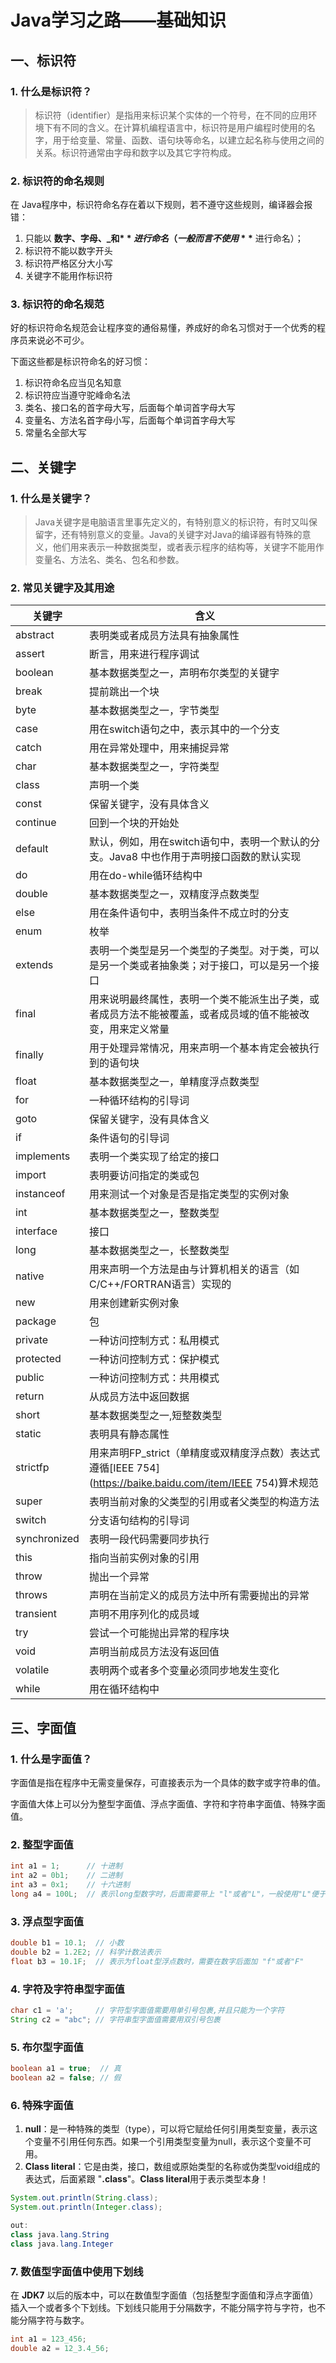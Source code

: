 # Java学习之路——基础知识

## 一、标识符

### 1. 什么是标识符？

> 标识符（identifier）是指用来标识某个实体的一个符号，在不同的应用环境下有不同的含义。在计算机编程语言中，标识符是用户编程时使用的名字，用于给变量、常量、函数、语句块等命名，以建立起名称与使用之间的关系。标识符通常由字母和数字以及其它字符构成。

### 2. 标识符的命名规则

在 Java程序中，标识符命名存在着以下规则，若不遵守这些规则，编译器会报错：

1. 只能以 **数字、字母、_和$** 进行命名（一般而言不使用 **$** 进行命名）；
2. 标识符不能以数字开头
3. 标识符严格区分大小写
4. 关键字不能用作标识符

### 3. 标识符的命名规范

好的标识符命名规范会让程序变的通俗易懂，养成好的命名习惯对于一个优秀的程序员来说必不可少。

下面这些都是标识符命名的好习惯：

1. 标识符命名应当见名知意
2. 标识符应当遵守驼峰命名法
3. 类名、接口名的首字母大写，后面每个单词首字母大写
4. 变量名、方法名首字母小写，后面每个单词首字母大写
5. 常量名全部大写

## 二、关键字

### 1. 什么是关键字？

> Java关键字是电脑语言里事先定义的，有特别意义的标识符，有时又叫保留字，还有特别意义的变量。Java的关键字对Java的编译器有特殊的意义，他们用来表示一种数据类型，或者表示程序的结构等，关键字不能用作变量名、方法名、类名、包名和参数。

### 2. 常见关键字及其用途

| **关键字**   | **含义**                                                     |
| ------------ | ------------------------------------------------------------ |
| abstract     | 表明类或者成员方法具有抽象属性                               |
| assert       | 断言，用来进行程序调试                                       |
| boolean      | 基本数据类型之一，声明布尔类型的关键字                       |
| break        | 提前跳出一个块                                               |
| byte         | 基本数据类型之一，字节类型                                   |
| case         | 用在switch语句之中，表示其中的一个分支                       |
| catch        | 用在异常处理中，用来捕捉异常                                 |
| char         | 基本数据类型之一，字符类型                                   |
| class        | 声明一个类                                                   |
| const        | 保留关键字，没有具体含义                                     |
| continue     | 回到一个块的开始处                                           |
| default      | 默认，例如，用在switch语句中，表明一个默认的分支。Java8 中也作用于声明接口函数的默认实现 |
| do           | 用在do-while循环结构中                                       |
| double       | 基本数据类型之一，双精度浮点数类型                           |
| else         | 用在条件语句中，表明当条件不成立时的分支                     |
| enum         | 枚举                                                         |
| extends      | 表明一个类型是另一个类型的子类型。对于类，可以是另一个类或者抽象类；对于接口，可以是另一个接口 |
| final        | 用来说明最终属性，表明一个类不能派生出子类，或者成员方法不能被覆盖，或者成员域的值不能被改变，用来定义常量 |
| finally      | 用于处理异常情况，用来声明一个基本肯定会被执行到的语句块     |
| float        | 基本数据类型之一，单精度浮点数类型                           |
| for          | 一种循环结构的引导词                                         |
| goto         | 保留关键字，没有具体含义                                     |
| if           | 条件语句的引导词                                             |
| implements   | 表明一个类实现了给定的接口                                   |
| import       | 表明要访问指定的类或包                                       |
| instanceof   | 用来测试一个对象是否是指定类型的实例对象                     |
| int          | 基本数据类型之一，整数类型                                   |
| interface    | 接口                                                         |
| long         | 基本数据类型之一，长整数类型                                 |
| native       | 用来声明一个方法是由与计算机相关的语言（如C/C++/FORTRAN语言）实现的 |
| new          | 用来创建新实例对象                                           |
| package      | 包                                                           |
| private      | 一种访问控制方式：私用模式                                   |
| protected    | 一种访问控制方式：保护模式                                   |
| public       | 一种访问控制方式：共用模式                                   |
| return       | 从成员方法中返回数据                                         |
| short        | 基本数据类型之一,短整数类型                                  |
| static       | 表明具有静态属性                                             |
| strictfp     | 用来声明FP_strict（单精度或双精度浮点数）表达式遵循[IEEE 754](https://baike.baidu.com/item/IEEE 754)算术规范 |
| super        | 表明当前对象的父类型的引用或者父类型的构造方法               |
| switch       | 分支语句结构的引导词                                         |
| synchronized | 表明一段代码需要同步执行                                     |
| this         | 指向当前实例对象的引用                                       |
| throw        | 抛出一个异常                                                 |
| throws       | 声明在当前定义的成员方法中所有需要抛出的异常                 |
| transient    | 声明不用序列化的成员域                                       |
| try          | 尝试一个可能抛出异常的程序块                                 |
| void         | 声明当前成员方法没有返回值                                   |
| volatile     | 表明两个或者多个变量必须同步地发生变化                       |
| while        | 用在循环结构中                                               |

## 三、字面值

### 1. 什么是字面值？

字面值是指在程序中无需变量保存，可直接表示为一个具体的数字或字符串的值。

字面值大体上可以分为整型字面值、浮点字面值、字符和字符串字面值、特殊字面值。

### 2. 整型字面值

```java
int a1 = 1;      // 十进制
int a2 = 0b1;    // 二进制
int a3 = 0x1;    // 十六进制
long a4 = 100L;  // 表示long型数字时，后面需要带上 "l"或者"L"，一般使用"L"便于区分
```

### 3. 浮点型字面值

```java
double b1 = 10.1;  // 小数
double b2 = 1.2E2; // 科学计数法表示
float b3 = 10.1F;  // 表示为float型浮点数时，需要在数字后面加 "f"或者"F"
```

### 4. 字符及字符串型字面值

```java
char c1 = 'a';     // 字符型字面值需要用单引号包裹,并且只能为一个字符
String c2 = "abc"; // 字符串型字面值需要用双引号包裹
```

### 5. 布尔型字面值

```java
boolean a1 = true;  // 真
boolean a2 = false; // 假
```

### 6. 特殊字面值

1. **null**：是一种特殊的类型（type），可以将它赋给任何引用类型变量，表示这个变量不引用任何东西。如果一个引用类型变量为null，表示这个变量不可用。
2. **Class literal**：它是由类，接口，数组或原始类型的名称或伪类型void组成的表达式，后面紧跟 "**.class**"。**Class literal**用于表示类型本身！

```java
System.out.println(String.class);
System.out.println(Integer.class);

out:
class java.lang.String
class java.lang.Integer
```

### 7. 数值型字面值中使用下划线

在 **JDK7** 以后的版本中，可以在数值型字面值（包括整型字面值和浮点字面值）插入一个或者多个下划线。下划线只能用于分隔数字，不能分隔字符与字符，也不能分隔字符与数字。

```java
int a1 = 123_456;
double a2 = 12_3.4_56;
```

